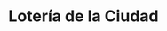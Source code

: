 ---
title: "Lotería de la Ciudad"
url: /ciudad-autonoma-de-buenos-aires/loteria-de-la-ciudad-11-de-septiembre-de-1888/
shop: Lotterie
---